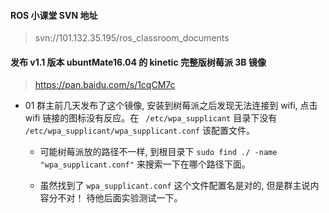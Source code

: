 #### ROS 小课堂 SVN 地址
>svn://101.132.35.195/ros_classroom_documents 

#### 发布 v1.1 版本 ubuntMate16.04 的 kinetic 完整版树莓派 3B 镜像
>https://pan.baidu.com/s/1cqCM7c

* 01 群主前几天发布了这个镜像, 安装到树莓派之后发现无法连接到 wifi, 点击 wifi 链接的图标没有反应。在 ` /etc/wpa_supplicant` 目录下没有 ` /etc/wpa_supplicant/wpa_supplicant.conf` 该配置文件。

    * 可能树莓派放的路径不一样, 到根目录下 `sudo find ./ -name "wpa_supplicant.conf"` 来搜索一下在哪个路径下面。

    * 虽然找到了 `wpa_supplicant.conf` 这个文件配置名是对的, 但是群主说内容分不对！ 待他后面实验测试一下。
